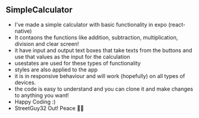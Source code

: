 ## SimpleCalculator

- I've made a simple calculator with basic functionality in expo (react-native) 
- It contaons the functions like addition, subtraction, multiplication, division and clear screen!
- it have input and output text boxes that take texts from the buttons and use that values as the input for the calculation
- usestates are used for these types of functionality
- styles are also applied to the  app 
- it is in responsive behaviour and will work (hopefully) on all types of devices.
- the code is easy to understand and you can clone it and make changes to anything you want!
- Happy Coding :) 
- StreetGuy32 Out! Peace ✌🏼
